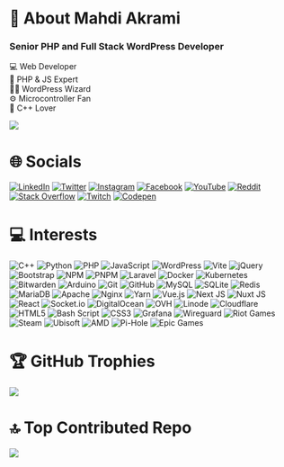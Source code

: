# 💫 About Mahdi Akrami
### Senior PHP and Full Stack WordPress Developer

💻 Web Developer<br>🚀 PHP & JS Expert<br>🧙‍♂️ WordPress Wizard<br>⚙️ Microcontroller Fan<br>🌟 C++ Lover

[![](https://visitcount.itsvg.in/api?id=akramipro&icon=5&color=0)](https://visitcount.itsvg.in)

# 🌐 Socials
[![LinkedIn](https://img.shields.io/badge/LinkedIn-%230077B5.svg?logo=linkedin&logoColor=white)](https://linkedin.com/in/AkramiPro) [![Twitter](https://img.shields.io/badge/Twitter-black.svg?logo=X&logoColor=white)](https://x.com/AkramiPro) [![Instagram](https://img.shields.io/badge/Instagram-%23E4405F.svg?logo=Instagram&logoColor=white)](https://instagram.com/AkramiPro) [![Facebook](https://img.shields.io/badge/Facebook-%231877F2.svg?logo=Facebook&logoColor=white)](https://facebook.com/AkramiPro) [![YouTube](https://img.shields.io/badge/YouTube-%23FF0000.svg?logo=YouTube&logoColor=white)](https://youtube.com/@AkramiPro) [![Reddit](https://img.shields.io/badge/Reddit-%23FF4500.svg?logo=Reddit&logoColor=white)](https://reddit.com/user/AkramiPro) [![Stack Overflow](https://img.shields.io/badge/-Stackoverflow-FE7A16?logo=stack-overflow&logoColor=white)](https://stackoverflow.com/users/11966136/mahdi-akrami) [![Twitch](https://img.shields.io/badge/Twitch-%239146FF.svg?logo=Twitch&logoColor=white)](https://twitch.tv/AkramiPro) [![Codepen](https://img.shields.io/badge/Codepen-000000?style=flat&logo=codepen&logoColor=white)](https://codepen.io/AkramiPro)

# 💻 Interests
![C++](https://img.shields.io/badge/c++-%2300599C.svg?style=plastic&logo=c%2B%2B&logoColor=white) ![Python](https://img.shields.io/badge/python-3670A0?style=plastic&logo=python&logoColor=ffdd54) ![PHP](https://img.shields.io/badge/php-%23777BB4.svg?style=plastic&logo=php&logoColor=white) ![JavaScript](https://img.shields.io/badge/javascript-%23323330.svg?style=plastic&logo=javascript&logoColor=%23F7DF1E) ![WordPress](https://img.shields.io/badge/WordPress-%23117AC9.svg?style=plastic&logo=WordPress&logoColor=white) ![Vite](https://img.shields.io/badge/vite-%23646CFF.svg?style=plastic&logo=vite&logoColor=white) ![jQuery](https://img.shields.io/badge/jquery-%230769AD.svg?style=plastic&logo=jquery&logoColor=white) ![Bootstrap](https://img.shields.io/badge/bootstrap-%238511FA.svg?style=plastic&logo=bootstrap&logoColor=white) ![NPM](https://img.shields.io/badge/NPM-%23CB3837.svg?style=plastic&logo=npm&logoColor=white) ![PNPM](https://img.shields.io/badge/pnpm-%234a4a4a.svg?style=plastic&logo=pnpm&logoColor=f69220) ![Laravel](https://img.shields.io/badge/laravel-%23FF2D20.svg?style=plastic&logo=laravel&logoColor=white) ![Docker](https://img.shields.io/badge/docker-%230db7ed.svg?style=plastic&logo=docker&logoColor=white) ![Kubernetes](https://img.shields.io/badge/kubernetes-%23326ce5.svg?style=plastic&logo=kubernetes&logoColor=white) ![Bitwarden](https://img.shields.io/badge/bitwarden-%23175DDC.svg?style=plastic&logo=bitwarden&logoColor=white) ![Arduino](https://img.shields.io/badge/-Arduino-00979D?style=plastic&logo=Arduino&logoColor=white) ![Git](https://img.shields.io/badge/git-%23F05033.svg?style=plastic&logo=git&logoColor=white) ![GitHub](https://img.shields.io/badge/github-%23121011.svg?style=plastic&logo=github&logoColor=white) ![MySQL](https://img.shields.io/badge/mysql-4479A1.svg?style=plastic&logo=mysql&logoColor=white) ![SQLite](https://img.shields.io/badge/sqlite-%2307405e.svg?style=plastic&logo=sqlite&logoColor=white) ![Redis](https://img.shields.io/badge/redis-%23DD0031.svg?style=plastic&logo=redis&logoColor=white) ![MariaDB](https://img.shields.io/badge/MariaDB-003545?style=plastic&logo=mariadb&logoColor=white) ![Apache](https://img.shields.io/badge/apache-%23D42029.svg?style=plastic&logo=apache&logoColor=white) ![Nginx](https://img.shields.io/badge/nginx-%23009639.svg?style=plastic&logo=nginx&logoColor=white) ![Yarn](https://img.shields.io/badge/yarn-%232C8EBB.svg?style=plastic&logo=yarn&logoColor=white) ![Vue.js](https://img.shields.io/badge/vue.js-%2335495e.svg?style=plastic&logo=vuedotjs&logoColor=%234FC08D) ![Next JS](https://img.shields.io/badge/Next-black?style=plastic&logo=next.js&logoColor=white) ![Nuxt JS](https://img.shields.io/badge/Nuxt-002E3B?style=plastic&logo=nuxt.js&logoColor=#00DC82) ![React](https://img.shields.io/badge/react-%2320232a.svg?style=plastic&logo=react&logoColor=%2361DAFB) ![Socket.io](https://img.shields.io/badge/Socket.io-black?style=plastic&logo=socket.io&badgeColor=010101) ![DigitalOcean](https://img.shields.io/badge/DigitalOcean-%230167ff.svg?style=plastic&logo=digitalOcean&logoColor=white) ![OVH](https://img.shields.io/badge/ovh-%23123F6D.svg?style=plastic&logo=ovh&logoColor=#123F6D) ![Linode](https://img.shields.io/badge/linode-00A95C?style=plastic&logo=linode&logoColor=white) ![Cloudflare](https://img.shields.io/badge/Cloudflare-F38020?style=plastic&logo=Cloudflare&logoColor=white) ![HTML5](https://img.shields.io/badge/html5-%23E34F26.svg?style=plastic&logo=html5&logoColor=white) ![Bash Script](https://img.shields.io/badge/bash_script-%23121011.svg?style=plastic&logo=gnu-bash&logoColor=white) ![CSS3](https://img.shields.io/badge/css3-%231572B6.svg?style=plastic&logo=css3&logoColor=white) ![Grafana](https://img.shields.io/badge/grafana-%23F46800.svg?style=plastic&logo=grafana&logoColor=white) ![Wireguard](https://img.shields.io/badge/wireguard-%2388171A.svg?style=plastic&logo=wireguard&logoColor=white) ![Riot Games](https://img.shields.io/badge/riotgames-D32936.svg?style=plastic&logo=riotgames&logoColor=white) ![Steam](https://img.shields.io/badge/steam-%23000000.svg?style=plastic&logo=steam&logoColor=white) ![Ubisoft](https://img.shields.io/badge/Ubisoft-%23F5F5F5.svg?style=plastic&logo=Ubisoft&logoColor=black) ![AMD](https://img.shields.io/badge/AMD-%23000000.svg?style=plastic&logo=amd&logoColor=white) ![Pi-Hole](https://img.shields.io/badge/pihole-%2396060C.svg?style=plastic&logo=pi-hole&logoColor=white) ![Epic Games](https://img.shields.io/badge/epicgames-%23313131.svg?style=plastic&logo=epicgames&logoColor=white)

# 🏆 GitHub Trophies
![](https://github-profile-trophy.vercel.app/?username=akramipro&theme=radical&no-frame=false&no-bg=true&margin-w=4)

# 🔝 Top Contributed Repo
![](https://github-contributor-stats.vercel.app/api?username=akramipro&limit=5&theme=radical&combine_all_yearly_contributions=true)
  
<!-- Proudly created with GPRM ( https://gprm.itsvg.in ) -->
